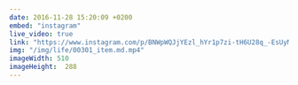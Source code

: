 ```yaml
---
date: 2016-11-28 15:20:09 +0200
embed: "instagram"
live_video: true
link: "https://www.instagram.com/p/BNWpWQJjYEzl_hYr1p7zi-tH6U28q_-EsUyMR40/"
img: "/img/life/00301_item.md.mp4"
imageWidth: 510 
imageHeight:  288
---
```

